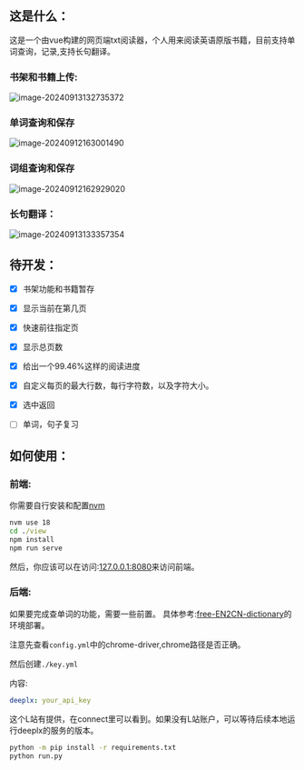 ## 这是什么：

这是一个由vue构建的网页端txt阅读器，个人用来阅读英语原版书籍，目前支持单词查询，记录,支持长句翻译。

### 书架和书籍上传:

![image-20240913132735372](https://fastly.jsdelivr.net/gh/MrXnneHang/blog_img/BlogHosting/img/24/09/202409131327598.png)

### 单词查询和保存

![image-20240912163001490](https://fastly.jsdelivr.net/gh/MrXnneHang/blog_img/BlogHosting/img/24/09/202409121630112.png)

### 词组查询和保存

 ![image-20240912162929020](https://fastly.jsdelivr.net/gh/MrXnneHang/blog_img/BlogHosting/img/24/09/202409121629345.png)

### 长句翻译：

![image-20240913133357354](https://fastly.jsdelivr.net/gh/MrXnneHang/blog_img/BlogHosting/img/24/09/202409131334335.png)



## 待开发：

* [x] 书架功能和书籍暂存
* [x] 显示当前在第几页
* [x] 快速前往指定页
* [x] 显示总页数
* [x] 给出一个99.46%这样的阅读进度
* [x] 自定义每页的最大行数，每行字符数，以及字符大小。
* [x] 选中返回
* [ ] 单词，句子复习



## 如何使用：

### 前端: 

你需要自行安装和配置[nvm](https://github.com/nvm-sh/nvm)

```cmd
nvm use 18
cd ./view
npm install 
npm run serve
```

然后，你应该可以在访问:[127.0.0.1:8080](127.0.0.1:8080)来访问前端。

### 后端:

如果要完成查单词的功能，需要一些前置。
具体参考:[free-EN2CN-dictionary](https://github.com/MrXnneHang/free-EN2CN-dictionary)的环境部署。  

注意先查看`config.yml`中的chrome-driver,chrome路径是否正确。

然后创建`./key.yml`

内容:

```yaml
deeplx: your_api_key
```

这个L站有提供，在connect里可以看到。如果没有L站账户，可以等待后续本地运行deeplx的服务的版本。

```cmd
python -m pip install -r requirements.txt
python run.py
```




